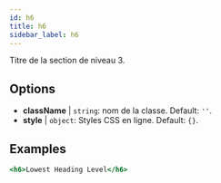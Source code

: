 ```yaml
---
id: h6
title: h6
sidebar_label: h6
---
```


Titre de la section de niveau 3.

## Options

* __className__ | `string`: nom de la classe. Default: `''`.
* __style__ | `object`: Styles CSS en ligne. Default: `{}`.


## Examples

```jsx live
<h6>Lowest Heading Level</h6>
```

